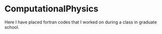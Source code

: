 # ComputationalPhysics

Here I have placed fortran codes that I worked on during a class in graduate school.
